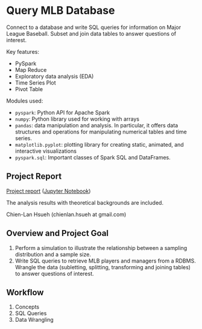 # Query MLB Database

Connect to a database and write SQL queries for information on Major League Baseball. Subset and join data tables to answer questions of interest.




Key features:

- PySpark
- Map Reduce
- Exploratory data analysis (EDA)
- Time Series Plot
- Pivot Table

Modules used:

- `pyspark`: Python API for Apache Spark
- `numpy`: Python library used for working with arrays
- `pandas`: data manipulation and analysis. In particular, it offers data structures and operations for manipulating numerical tables and time series.
- `matplotlib.pyplot`: plotting library for creating static, animated, and interactive visualizations
- `pyspark.sql`: Important classes of Spark SQL and DataFrames.

## Project Report

[Project report](https://htmlpreview.github.io/?https://raw.githubusercontent.com/chsueh2/NFL_pandas-on-Spark/main/NFL.html) ([Jupyter Notebook](./MLB_SQL.ipynb))

The analysis results with theoretical backgrounds are included.

Chien-Lan Hsueh (chienlan.hsueh at gmail.com)

## Overview and Project Goal

1. Perform a simulation to illustrate the relationship between a sampling distribution and a sample size.
1. Write SQL queries to retrieve MLB players and managers from a RDBMS. Wrangle the data (subletting, splitting, transforming and joining tables) to answer questions of interest.

## Workflow

1. Concepts
2. SQL Queries
3. Data Wrangling